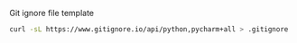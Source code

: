 Git ignore file template

```bash
curl -sL https://www.gitignore.io/api/python,pycharm+all > .gitignore
```
